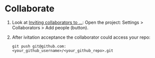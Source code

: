# Collaborate

1. Look at
   [Inviting collaborators to ...](https://docs.github.com/en/account-and-profile/setting-up-and-managing-your-personal-account-on-github/managing-access-to-your-personal-repositories/inviting-collaborators-to-a-personal-repository):
   Open the project: Settings > Collaborators > Add people (button).

2. After ivitation acceptance the collaborator could access your repo:

   ```shell
   git push git@github.com:<your_github_username>/<your_github_repo>.git
   ```
